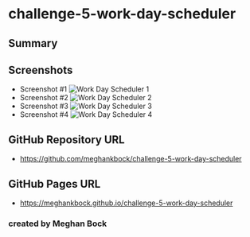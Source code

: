 # challenge-5-work-day-scheduler

## Summary


## Screenshots
* Screenshot #1 ![Work Day Scheduler 1](https://github.com/meghankbock/challenge-5-work-day-scheduler/blob/main/assets/images/Code-Quiz-Screenshot-1.PNG)
* Screenshot #2 ![Work Day Scheduler 2](https://github.com/meghankbock/challenge-5-work-day-scheduler/blob/main/assets/images/Code-Quiz-Screenshot-2.PNG)
* Screenshot #3 ![Work Day Scheduler 3](https://github.com/meghankbock/challenge-5-work-day-scheduler/blob/main/assets/images/Code-Quiz-Screenshot-3.PNG)
* Screenshot #4 ![Work Day Scheduler 4](https://github.com/meghankbock/challenge-5-work-day-scheduler/blob/main/assets/images/Code-Quiz-Screenshot-4.PNG)


## GitHub Repository URL
* https://github.com/meghankbock/challenge-5-work-day-scheduler

## GitHub Pages URL
* https://meghankbock.github.io/challenge-5-work-day-scheduler

### created by Meghan Bock